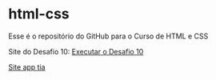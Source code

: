 # html-css
 Esse é o repositório do GitHub para o Curso de HTML e CSS

Site do Desafio 10: <a href="https://brunocarmos2004.github.io/html-css/Desafios/Desafio10.html" _target="_blank">Executar o Desafio 10</a>

<a href="https://brunocarmos2004.github.io/html-css/Site-Prototipo-Para-App-Hospitais" _target="_blank">Site app tia</a>